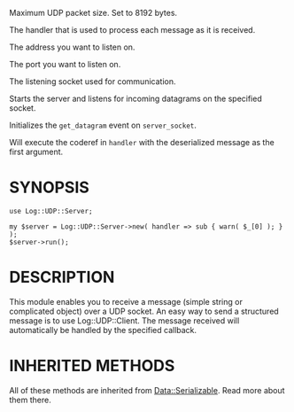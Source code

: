 Maximum UDP packet size. Set to 8192 bytes.

The handler that is used to process each message as it is received.

The address you want to listen on.

The port you want to listen on.

The listening socket used for communication.

Starts the server and listens for incoming datagrams on the specified socket.

Initializes the `get_datagram` event on `server_socket`.

Will execute the coderef in `handler` with the deserialized message as the
first argument.

# SYNOPSIS

    use Log::UDP::Server;

    my $server = Log::UDP::Server->new( handler => sub { warn( $_[0] ); } );
    $server->run();

# DESCRIPTION

This module enables you to receive a message (simple string or complicated object)
over a UDP socket. An easy way to send a structured message is to use Log::UDP::Client.
The message received will automatically be handled by the specified callback.

# INHERITED METHODS

All of these methods are inherited from [Data::Serializable](http://search.cpan.org/perldoc?Data::Serializable). Read more about them there.